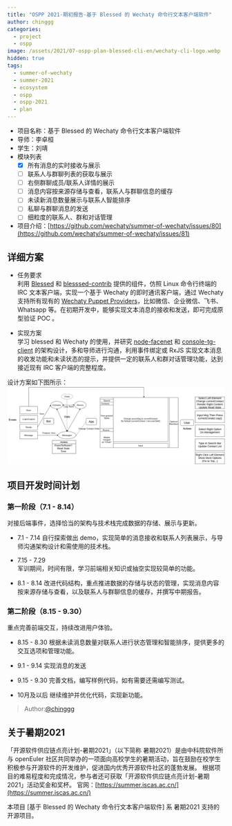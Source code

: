 ```yaml
---
title: "OSPP 2021-期初报告-基于 Blessed 的 Wechaty 命令行文本客户端软件"
author: chinggg
categories:
  - project
  - ospp
image: /assets/2021/07-ospp-plan-blessed-cli-en/wechaty-cli-logo.webp
hidden: true
tags:
  - summer-of-wechaty
  - summer-2021
  - ecosystem
  - ospp
  - ospp-2021
  - plan
---
```


- 项目名称：基于 Blessed 的 Wechaty 命令行文本客户端软件
- 导师：李卓桓
- 学生：刘靖
- 模块列表
  - [x] 所有消息的实时接收与展示
  - [ ] 联系人与群聊列表的获取与展示
  - [ ] 右侧群聊成员/联系人详情的展示
  - [ ] 消息内容按来源存储与查看，联系人与群聊信息的缓存
  - [ ] 未读新消息数量展示与联系人智能排序
  - [ ] 私聊与群聊消息的发送
  - [ ] 细粒度的联系人、群和对话管理
- 项目介绍：[https://github.com/wechaty/summer-of-wechaty/issues/80](https://github.com/wechaty/summer-of-wechaty/issues/81)
  
## 详细方案

- 任务要求  
利用 [Blessed](https://github.com/chjj/blessed) 和 [blesssed-contrib](https://github.com/yaronn/blessed-contrib) 提供的组件，仿照 Linux 命令行终端的 IRC 文本客户端，实现一个基于 Wechaty 的即时通讯客户端，通过 Wechaty 支持所有现有的 [Wechaty Puppet Providers](https://wechaty.js.org/docs/puppet-providers/)，比如微信、企业微信、飞书、Whatsapp 等。在初期开发中，能够实现文本消息的接收和发送，即可完成原型验证 POC 。

- 实现方案  
学习 blessed 和 Wechaty 的使用，并研究 [node-facenet](https://github.com/huan/node-facenet/tree/master/src/manager/ui) 和 [console-tg-client](https://github.com/lekzd/console-tg-client) 的架构设计，多和导师进行沟通，利用事件绑定或 RxJS 实现文本消息的收发功能和未读状态的提示，并提供一定的联系人和群对话管理功能，达到接近现有 IRC 客户端的完整程度。

设计方案如下图所示：
![diagram](/assets/2021/07-ospp-plan-blessed-cli-en/wechaty-cli-diagram.webp)

## 项目开发时间计划

### 第一阶段（7.1 - 8.14）

对接后端事件，选择恰当的架构与技术栈完成数据的存储、展示与更新。

- 7.1 - 7.14
自行探索做出 demo，实现简单的消息接收和联系人列表展示，与导师沟通架构设计和需使用的技术栈。

- 7.15 - 7.29  
军训期间，时间有限，学习前端相关知识或抽空实现较简单的功能。

- 8.1 - 8.14
改进代码结构，重点推进数据的存储与状态的管理，实现消息内容按来源存储与查看，以及联系人与群聊信息的缓存，并撰写中期报告。

### 第二阶段（8.15 - 9.30）

重点完善前端交互，持续改进用户体验。

- 8.15 - 8.30
根据未读消息数量对联系人进行状态管理和智能排序，提供更多的交互选项和管理功能。

- 9.1 - 9.14
实现消息的发送

- 9.15 - 9.30
完善文档，编写样例代码，如有需要还需编写测试。

- 10月及以后
继续维护并优化代码，实现新功能。

> Author:[@chinggg](https://github.com/chinggg)

## 关于暑期2021

「开源软件供应链点亮计划-暑期2021」（以下简称 暑期2021）是由中科院软件所与 openEuler 社区共同举办的一项面向高校学生的暑期活动，旨在鼓励在校学生积极参与开源软件的开发维护，促进国内优秀开源软件社区的蓬勃发展。
根据项目的难易程度和完成情况，参与者还可获取「开源软件供应链点亮计划-暑期2021」活动奖金和奖杯。
官网：[https://summer.iscas.ac.cn/](https://summer.iscas.ac.cn/)

本项目 [基于 Blessed 的 Wechaty 命令行文本客户端软件] 系 暑期2021 支持的开源项目。
